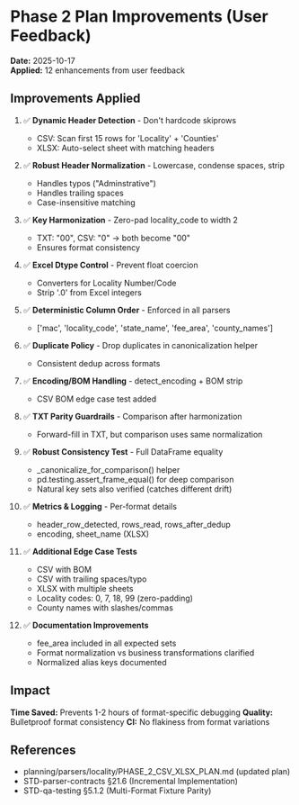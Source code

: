 # Phase 2 Plan Improvements (User Feedback)

**Date:** 2025-10-17  
**Applied:** 12 enhancements from user feedback

## Improvements Applied

1. ✅ **Dynamic Header Detection** - Don't hardcode skiprows
   - CSV: Scan first 15 rows for 'Locality' + 'Counties'
   - XLSX: Auto-select sheet with matching headers
   
2. ✅ **Robust Header Normalization** - Lowercase, condense spaces, strip
   - Handles typos ("Adminstrative")
   - Handles trailing spaces
   - Case-insensitive matching

3. ✅ **Key Harmonization** - Zero-pad locality_code to width 2
   - TXT: "00", CSV: "0" → both become "00"
   - Ensures format consistency

4. ✅ **Excel Dtype Control** - Prevent float coercion
   - Converters for Locality Number/Code
   - Strip '.0' from Excel integers

5. ✅ **Deterministic Column Order** - Enforced in all parsers
   - ['mac', 'locality_code', 'state_name', 'fee_area', 'county_names']

6. ✅ **Duplicate Policy** - Drop duplicates in canonicalization helper
   - Consistent dedup across formats

7. ✅ **Encoding/BOM Handling** - detect_encoding + BOM strip
   - CSV BOM edge case test added

8. ✅ **TXT Parity Guardrails** - Comparison after harmonization
   - Forward-fill in TXT, but comparison uses same normalization

9. ✅ **Robust Consistency Test** - Full DataFrame equality
   - _canonicalize_for_comparison() helper
   - pd.testing.assert_frame_equal() for deep comparison
   - Natural key sets also verified (catches different drift)

10. ✅ **Metrics & Logging** - Per-format details
    - header_row_detected, rows_read, rows_after_dedup
    - encoding, sheet_name (XLSX)

11. ✅ **Additional Edge Case Tests**
    - CSV with BOM
    - CSV with trailing spaces/typo
    - XLSX with multiple sheets
    - Locality codes: 0, 7, 18, 99 (zero-padding)
    - County names with slashes/commas

12. ✅ **Documentation Improvements**
    - fee_area included in all expected sets
    - Format normalization vs business transformations clarified
    - Normalized alias keys documented

## Impact

**Time Saved:** Prevents 1-2 hours of format-specific debugging
**Quality:** Bulletproof format consistency
**CI:** No flakiness from format variations

## References

- planning/parsers/locality/PHASE_2_CSV_XLSX_PLAN.md (updated plan)
- STD-parser-contracts §21.6 (Incremental Implementation)
- STD-qa-testing §5.1.2 (Multi-Format Fixture Parity)
